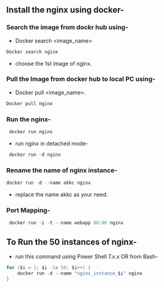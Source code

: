 ## Install the nginx using docker-
### Search the image from dockr hub using-
- Docker search <image_name>
```powershell
Docker search nginx
```
- choose the 1st image of nginx.
### Pull the Image from docker hub to local PC using-
- Docker pull <image_name>.
```powershell
Docker pull nginx
```
### Run the nginx-
```powershell
 docker run nginx
```
- run nginx in detached mode-
```powershell
 docker run -d nginx
```
### Rename the name of nginx instance-

```powershell
docker run -d --name akkc nginx
```
- replace the name akkc as your need.

### Port Mapping-
```powershell
 docker run -i -t --name webapp 80:80 nginx
```






## To Run the 50 instances of nginx-
- run this command using Power Shell 7.x.x OR from Bash-
```powershell
for ($i = 1; $i -le 50; $i++) {
    docker run -d --name "nginx_instance_$i" nginx
}
```

